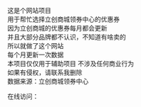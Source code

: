 这是个网站项目  
用于帮忙选择立创商城领券中心的优惠券  
因为立创商城的优惠券每月都会更新  
并且大部分品牌都不认识，不知道有啥卖的  
所以就做了这个网站  
每个月更新一次数据  
本项目仅仅用于辅助项目
不涉及任何商业行为  
如果有侵权，请联系我删除  
数据来源：立创商城领券中心  


在线访问：